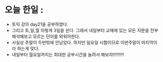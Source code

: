 # 오늘 한일 :
  - 토익 강의 day21을 공부하였다.
  - 그리고 토,일,월 이렇게 3일을 쉰다. 그래서 내일부터 교재에 있는 모든 지문을 전부 해석해보고 모르는 단어를 외워야한다.
  - 사실상 주말이 두번밖에 안남았다. 하지만 일요일 시험이므로 이번주말이 마지막이라 하는게 맞다.
  - 내일부터 월요일까지는 최대한 공부시간을 늘려서 해보자!!!!!!!!! 
